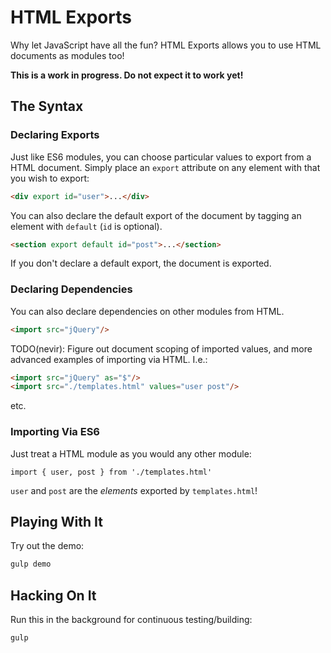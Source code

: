 # HTML Exports

Why let JavaScript have all the fun? HTML Exports allows you to use HTML 
documents as modules too!

**This is a work in progress. Do not expect it to work yet!**


## The Syntax

### Declaring Exports

Just like ES6 modules, you can choose particular values to export from a HTML 
document. Simply place an `export` attribute on any element with that you wish
to export:

```html
<div export id="user">...</div>
```

You can also declare the default export of the document by tagging an element
with `default` (`id` is optional).

```html
<section export default id="post">...</section>
```

If you don't declare a default export, the document is exported.


### Declaring Dependencies

You can also declare dependencies on other modules from HTML.

```html
<import src="jQuery"/>
```

TODO(nevir): Figure out document scoping of imported values, and more advanced
examples of importing via HTML. I.e.:

```html
<import src="jQuery" as="$"/>
<import src="./templates.html" values="user post"/>
```

etc.


### Importing Via ES6 

Just treat a HTML module as you would any other module:

```
import { user, post } from './templates.html'
```

`user` and `post` are the _elements_ exported by `templates.html`!


## Playing With It

Try out the demo:

```sh
gulp demo
```


## Hacking On It

Run this in the background for continuous testing/building:

```sh
gulp
```
